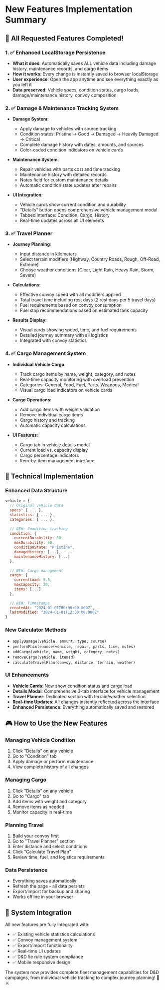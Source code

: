 # New Features Implementation Summary

## 🎉 All Requested Features Completed!

### 1. ✅ Enhanced LocalStorage Persistence
- **What it does**: Automatically saves ALL vehicle data including damage history, maintenance records, and cargo items
- **How it works**: Every change is instantly saved to browser localStorage
- **User experience**: Open the app anytime and see everything exactly as you left it
- **Data preserved**: Vehicle specs, condition states, cargo loads, damage/maintenance history, convoy composition

### 2. ✅ Damage & Maintenance Tracking System
- **Damage System**: 
  - Apply damage to vehicles with source tracking
  - Condition states: Pristine → Good → Damaged → Heavily Damaged → Critical
  - Complete damage history with dates, amounts, and sources
  - Color-coded condition indicators on vehicle cards
  
- **Maintenance System**:
  - Repair vehicles with parts cost and time tracking
  - Maintenance history with detailed records
  - Notes field for custom maintenance details
  - Automatic condition state updates after repairs

- **UI Integration**:
  - Vehicle cards show current condition and durability
  - "Details" button opens comprehensive vehicle management modal
  - Tabbed interface: Condition, Cargo, History
  - Real-time updates across all UI elements

### 3. ✅ Travel Planner
- **Journey Planning**:
  - Input distance in kilometers
  - Select terrain modifiers (Highway, Country Roads, Rough, Off-Road, Extreme)
  - Choose weather conditions (Clear, Light Rain, Heavy Rain, Storm, Severe)
  
- **Calculations**:
  - Effective convoy speed with all modifiers applied
  - Total travel time including rest days (2 rest days per 5 travel days)
  - Fuel requirements based on convoy consumption
  - Fuel stop recommendations based on estimated tank capacity
  
- **Results Display**:
  - Visual cards showing speed, time, and fuel requirements
  - Detailed journey summary with all logistics
  - Integrated with convoy statistics

### 4. ✅ Cargo Management System
- **Individual Vehicle Cargo**:
  - Track cargo items by name, weight, category, and notes
  - Real-time capacity monitoring with overload prevention
  - Categories: General, Food, Fuel, Parts, Weapons, Medical
  - Visual cargo load indicators on vehicle cards
  
- **Cargo Operations**:
  - Add cargo items with weight validation
  - Remove individual cargo items
  - Cargo history and tracking
  - Automatic capacity calculations
  
- **UI Features**:
  - Cargo tab in vehicle details modal
  - Current load vs. capacity display
  - Cargo percentage indicators
  - Item-by-item management interface

## 🚀 Technical Implementation

### Enhanced Data Structure
```javascript
vehicle = {
  // Original vehicle data
  specs: { ... },
  statistics: { ... },
  categories: { ... },
  
  // NEW: Condition tracking
  condition: {
    currentDurability: 60,
    maxDurability: 60,
    conditionState: "Pristine",
    damageHistory: [...],
    maintenanceHistory: [...]
  },
  
  // NEW: Cargo management
  cargo: {
    currentLoad: 5.5,
    maxCapacity: 20,
    items: [...]
  },
  
  // NEW: Timestamps
  createdAt: "2024-01-01T00:00:00.000Z",
  lastModified: "2024-01-01T12:30:00.000Z"
}
```

### New Calculator Methods
- `applyDamage(vehicle, amount, type, source)`
- `performMaintenance(vehicle, repair, parts, time, notes)`
- `addCargo(vehicle, name, weight, category, notes)`
- `removeCargo(vehicle, itemId)`
- `calculateTravelPlan(convoy, distance, terrain, weather)`

### UI Enhancements
- **Vehicle Cards**: Now show condition status and cargo load
- **Details Modal**: Comprehensive 3-tab interface for vehicle management
- **Travel Planner**: Dedicated section with terrain/weather selection
- **Real-time Updates**: All changes instantly reflected across the interface
- **Enhanced Persistence**: Everything automatically saved and restored

## 🎮 How to Use the New Features

### Managing Vehicle Condition
1. Click "Details" on any vehicle
2. Go to "Condition" tab
3. Apply damage or perform maintenance
4. View complete history of all changes

### Managing Cargo
1. Click "Details" on any vehicle  
2. Go to "Cargo" tab
3. Add items with weight and category
4. Remove items as needed
5. Monitor capacity in real-time

### Planning Travel
1. Build your convoy first
2. Go to "Travel Planner" section
3. Enter distance and select conditions
4. Click "Calculate Travel Plan"
5. Review time, fuel, and logistics requirements

### Data Persistence
- Everything saves automatically
- Refresh the page - all data persists
- Export/import for backup and sharing
- Works offline in your browser

## 🔧 System Integration

All new features are fully integrated with:
- ✅ Existing vehicle statistics calculations
- ✅ Convoy management system  
- ✅ Export/import functionality
- ✅ Real-time UI updates
- ✅ D&D 5e rule system compliance
- ✅ Mobile responsive design

The system now provides complete fleet management capabilities for D&D campaigns, from individual vehicle tracking to complex journey planning! 🚗⚔️
